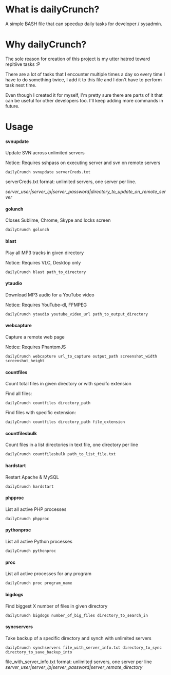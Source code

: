 # What is dailyCrunch?
A simple BASH file that can speedup daily tasks for developer / sysadmin.

# Why dailyCrunch?
The sole reason for creation of this project is my utter hatred toward repitiive tasks :P

There are a lot of tasks that I encounter multiple times a day so every time I have to do something twice, I add it to this file and I don't have to perform task next time. 

Even though I created it for myself, I'm pretty sure there are parts of it that can be useful for other developers too. I'll keep adding more commands in future.

# Usage
#### svnupdate
Update SVN across unlimited servers

Notice: Requires sshpass on executing server and svn on remote servers
```
dailyCrunch svnupdate serverCreds.txt
```
serverCreds.txt format: unlimited servers, one server per line.

*server_user|server_ip|server_password|directory_to_update_on_remote_server* 

#### golunch
Closes Sublime, Chrome, Skype and locks screen

```
dailyCrunch golunch
```
#### blast
Play all MP3 tracks in given directory

Notice: Requires VLC, Desktop only
``` 
dailyCrunch blast path_to_directory
```
#### ytaudio
Download MP3 audio for a YouTube video

Notice: Requires YouTube-dl, FFMPEG
```
dailyCrunch ytaudio youtube_video_url path_to_output_directory
```
#### webcapture
Capture a remote web page

Notice: Requires PhantomJS
```
dailyCrunch webcapture url_to_capture output_path screenshot_width screenshot_height
```
#### countfiles
Count total files in given directory or with specifc extension

Find all files:
```
dailyCrunch countfiles directory_path
```
Find files with specific extension:
```
dailyCrunch countfiles directory_path file_extension
```
#### countfilesbulk
Count files in a list directories in text file, one directory per line
```
dailyCrunch countfilesbulk path_to_list_file.txt
```
#### hardstart
Restart Apache & MySQL
```
dailyCrunch hardstart
```
#### phpproc
List all active PHP processes
```
dailyCrunch phpproc
```
#### pythonproc
List all active Python processes
```
dailyCrunch pythonproc
```
#### proc
List all active processes for any program
```
dailyCrunch proc program_name
```
#### bigdogs
Find biggest X number of files in given directory
```
dailyCrunch bigdogs number_of_big_files directory_to_search_in
```
#### syncservers
Take backup of a specific directory and synch with unlimited servers
```
dailyCrunch synchservers file_with_server_info.txt directory_to_sync directory_to_save_backup_into
```
file_with_server_info.txt format: unlimited servers, one server per line 
*server_user|server_ip|server_password|server_remote_directory*
